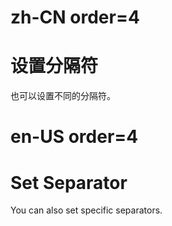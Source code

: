 # zh-CN order=4

# 设置分隔符

也可以设置不同的分隔符。

# en-US order=4

# Set Separator

You can also set specific separators.

